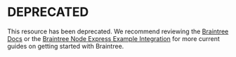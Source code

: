 # DEPRECATED

This resource has been deprecated. We recommend reviewing the [Braintree Docs](https://developers.braintreepayments.com/) or the [Braintree Node Express Example Integration](https://github.com/braintree/braintree_express_example) for more current guides on getting started with Braintree.
